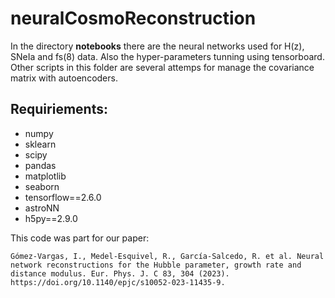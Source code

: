 # neuralCosmoReconstruction

In the directory **notebooks** there are the neural networks used for H(z), SNeIa and fs(8) data. Also the hyper-parameters tunning using tensorboard. Other scripts in this folder are several attemps for manage the covariance matrix with autoencoders.

Requiriements:
---------------

   - numpy
   - sklearn
   - scipy
   - pandas
   - matplotlib
   - seaborn
   - tensorflow==2.6.0
   - astroNN
   - h5py==2.9.0




This code was part for our paper:
	
	Gómez-Vargas, I., Medel-Esquivel, R., García-Salcedo, R. et al. Neural network reconstructions for the Hubble parameter, growth rate and distance modulus. Eur. Phys. J. C 83, 304 (2023). https://doi.org/10.1140/epjc/s10052-023-11435-9.
